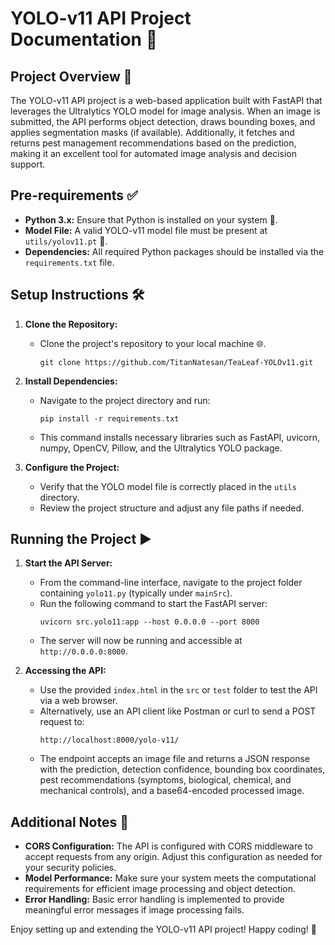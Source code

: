 # YOLO-v11 API Project Documentation 🚀

## Project Overview 🌟
The YOLO-v11 API project is a web-based application built with FastAPI that leverages the Ultralytics YOLO model for image analysis. When an image is submitted, the API performs object detection, draws bounding boxes, and applies segmentation masks (if available). Additionally, it fetches and returns pest management recommendations based on the prediction, making it an excellent tool for automated image analysis and decision support.

## Pre-requirements ✅
- **Python 3.x:** Ensure that Python is installed on your system 🐍.
- **Model File:** A valid YOLO-v11 model file must be present at `utils/yolov11.pt` 📁.
- **Dependencies:** All required Python packages should be installed via the `requirements.txt` file.

## Setup Instructions 🛠️
1. **Clone the Repository:**
    - Clone the project's repository to your local machine 🌐.
      ```
      git clone https://github.com/TitanNatesan/TeaLeaf-YOLOv11.git
      ```     
2. **Install Dependencies:**
    - Navigate to the project directory and run:
      ```
      pip install -r requirements.txt
      ```
    - This command installs necessary libraries such as FastAPI, uvicorn, numpy, OpenCV, Pillow, and the Ultralytics YOLO package.

3. **Configure the Project:**
    - Verify that the YOLO model file is correctly placed in the `utils` directory.
    - Review the project structure and adjust any file paths if needed.

## Running the Project ▶️
1. **Start the API Server:**
    - From the command-line interface, navigate to the project folder containing `yolo11.py` (typically under `mainSrc`).
    - Run the following command to start the FastAPI server:
      ```
      uvicorn src.yolo11:app --host 0.0.0.0 --port 8000
      ```
    - The server will now be running and accessible at `http://0.0.0.0:8000`.

2. **Accessing the API:**
    - Use the provided `index.html` in the `src` or `test` folder to test the API via a web browser.
    - Alternatively, use an API client like Postman or curl to send a POST request to:
      ```
      http://localhost:8000/yolo-v11/
      ```
    - The endpoint accepts an image file and returns a JSON response with the prediction, detection confidence, bounding box coordinates, pest recommendations (symptoms, biological, chemical, and mechanical controls), and a base64-encoded processed image.

## Additional Notes 📝
- **CORS Configuration:** The API is configured with CORS middleware to accept requests from any origin. Adjust this configuration as needed for your security policies.
- **Model Performance:** Make sure your system meets the computational requirements for efficient image processing and object detection.
- **Error Handling:** Basic error handling is implemented to provide meaningful error messages if image processing fails.

Enjoy setting up and extending the YOLO-v11 API project! Happy coding! 🎉